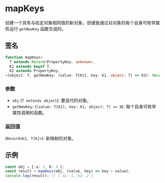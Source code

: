 # mapKeys

创建一个具有与给定对象相同值的新对象，但键是通过对对象的每个自身可枚举属性运行 `getNewKey` 函数生成的。

## 签名

```typescript
function mapKeys<
  T extends Record<PropertyKey, unknown>,
  K1 extends keyof T,
  K2 extends PropertyKey,
>(object: T, getNewKey: (value: T[K1], key: K1, object: T) => K2): Record<K2, T[K1]>
```

### 参数

- `obj` (`T extends object`): 要迭代的对象。
- `getNewKey`: (`(value: T[K1], key: K1, object: T) => N`): 每个自身可枚举属性调用的函数。

### 返回值

(`Record<K2, T[K]>`): 新映射的对象。

## 示例

```typescript
const obj = { a: 1, b: 2 };
const result = mapKeys(obj, (value, key) => key + value);
console.log(result); // { a1: 1, b2: 2 }
```

